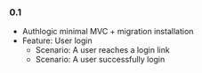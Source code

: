 ### 0.1

* Authlogic minimal MVC + migration installation
* Feature: User login
    * Scenario: A user reaches a login link
    * Scenario: A user successfully login